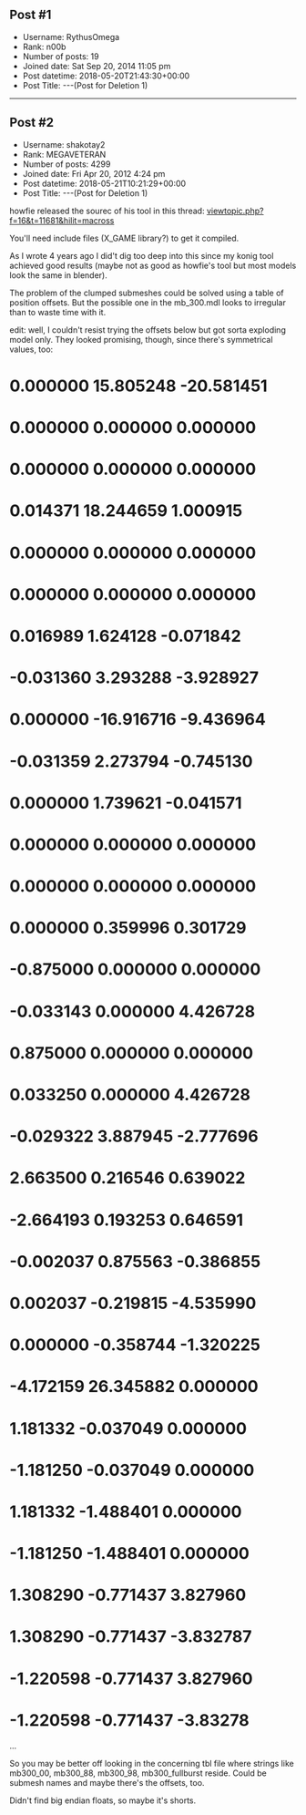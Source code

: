 ## Post #1
- Username: RythusOmega
- Rank: n00b
- Number of posts: 19
- Joined date: Sat Sep 20, 2014 11:05 pm
- Post datetime: 2018-05-20T21:43:30+00:00
- Post Title: ---(Post for Deletion 1)

---
## Post #2
- Username: shakotay2
- Rank: MEGAVETERAN
- Number of posts: 4299
- Joined date: Fri Apr 20, 2012 4:24 pm
- Post datetime: 2018-05-21T10:21:29+00:00
- Post Title: ---(Post for Deletion 1)

howfie released the sourec of his tool in this thread:
[viewtopic.php?f=16&t=11681&hilit=macross](http://forum.xentax.com/viewtopic.php?f=16&t=11681&hilit=macross)

You'll need include files (X_GAME library?) to get it compiled.

As I wrote 4 years ago I did't dig too deep into this since my konig tool achieved good results
(maybe not as good as howfie's tool but most models look the same in blender).

The problem of the clumped submeshes could be solved using a table of position offsets.
But the possible one in the mb_300.mdl looks to irregular than to waste time with it.

edit: well, I couldn't resist trying the offsets below but got sorta exploding model only.
They looked promising, though, since there's symmetrical values, too:
# 0.000000 15.805248 -20.581451 
# 0.000000 0.000000 0.000000 
# 0.000000 0.000000 0.000000 
# 0.014371 18.244659 1.000915 
# 0.000000 0.000000 0.000000 
# 0.000000 0.000000 0.000000 
# 0.016989 1.624128 -0.071842 
# -0.031360 3.293288 -3.928927 
# 0.000000 -16.916716 -9.436964 
# -0.031359 2.273794 -0.745130 
# 0.000000 1.739621 -0.041571 
# 0.000000 0.000000 0.000000 
# 0.000000 0.000000 0.000000 
# 0.000000 0.359996 0.301729 
# -0.875000 0.000000 0.000000 
# -0.033143 0.000000 4.426728 
# 0.875000 0.000000 0.000000 
# 0.033250 0.000000 4.426728 
# -0.029322 3.887945 -2.777696 
# 2.663500 0.216546 0.639022 
# -2.664193 0.193253 0.646591 
# -0.002037 0.875563 -0.386855 
# 0.002037 -0.219815 -4.535990 
# 0.000000 -0.358744 -1.320225 
# -4.172159 26.345882 0.000000 
# 1.181332 -0.037049 0.000000 
# -1.181250 -0.037049 0.000000 
# 1.181332 -1.488401 0.000000 
# -1.181250 -1.488401 0.000000 
# 1.308290 -0.771437 3.827960 
# 1.308290 -0.771437 -3.832787 
# -1.220598 -0.771437 3.827960 
# -1.220598 -0.771437 -3.83278
...

So you may be better off looking in the concerning tbl file where strings like
mb300_00, mb300_88, mb300_98, mb300_fullburst
reside. Could be submesh names and maybe there's the offsets, too.

Didn't find big endian floats, so maybe it's shorts.
